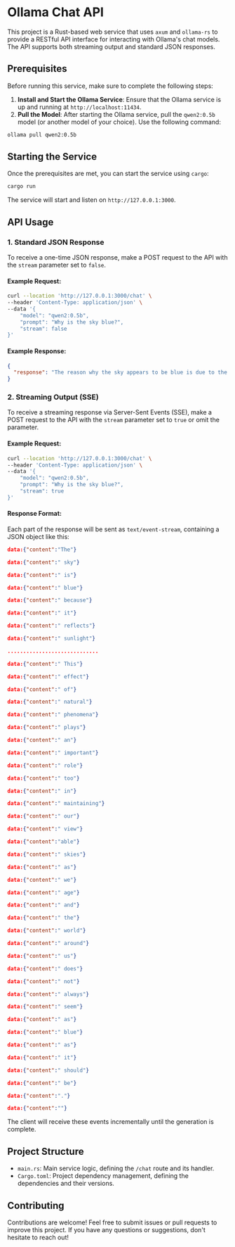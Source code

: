# Ollama Chat API

This project is a Rust-based web service that uses `axum` and `ollama-rs` to provide a RESTful API interface for interacting with Ollama's chat models. The API supports both streaming output and standard JSON responses.

## Prerequisites

Before running this service, make sure to complete the following steps:

1. **Install and Start the Ollama Service**: Ensure that the Ollama service is up and running at `http://localhost:11434`.
2. **Pull the Model**: After starting the Ollama service, pull the `qwen2:0.5b` model (or another model of your choice). Use the following command:

```bash
ollama pull qwen2:0.5b
```

## Starting the Service

Once the prerequisites are met, you can start the service using `cargo`:

```bash
cargo run
```

The service will start and listen on `http://127.0.0.1:3000`.

## API Usage

### 1. Standard JSON Response

To receive a one-time JSON response, make a POST request to the API with the `stream` parameter set to `false`.

#### Example Request:

```bash
curl --location 'http://127.0.0.1:3000/chat' \
--header 'Content-Type: application/json' \
--data '{
    "model": "qwen2:0.5b",
    "prompt": "Why is the sky blue?",
    "stream": false
}'
```

#### Example Response:

```json
{
  "response": "The reason why the sky appears to be blue is due to the Rayleigh scattering effect. This phenomenon occurs when light passing through a cloud or fog causes small, spherical molecules in the cloud to scatter light more than they would under normal conditions of air scattering. The resulting change in light intensity can cause the clouds around us to appear to be blue.\n\nThis process is commonly used for scientific research and it also helps to reduce noise pollution by dispersing microwaves emitted from electronic devices like televisions, radios, and computers. The sky appears blue because this phenomenon occurs when sunlight passes through the cloud's molecules and causes them to scatter light more than normal, causing a blue light spectrum.\n\nThe sky seems blue to us due to Rayleigh scattering effect which is also called Rayleigh scattering or Rayleigh Doppler Effect. It can be seen as clouds scatter blue light more heavily than normal while red light gets scattered less much. This means that blue light appears to come from behind the clouds, giving it a cloud-like appearance.\n\nThe reason why this phenomenon occurs in the sky is due to the way light interacts with air molecules and how these molecules reflect light in different ways depending on their properties. The sun's rays are reflected by the water droplets and other small particles inside of our atmosphere which helps to give us the blue color we see."
}
```

### 2. Streaming Output (SSE)

To receive a streaming response via Server-Sent Events (SSE), make a POST request to the API with the `stream` parameter set to `true` or omit the parameter.

#### Example Request:

```bash
curl --location 'http://127.0.0.1:3000/chat' \
--header 'Content-Type: application/json' \
--data '{
    "model": "qwen2:0.5b",
    "prompt": "Why is the sky blue?",
    "stream": true
}'
```

#### Response Format:

Each part of the response will be sent as `text/event-stream`, containing a JSON object like this:

```json
data:{"content":"The"}

data:{"content":" sky"}

data:{"content":" is"}

data:{"content":" blue"}

data:{"content":" because"}

data:{"content":" it"}

data:{"content":" reflects"}

data:{"content":" sunlight"}

.............................

data:{"content":" This"}

data:{"content":" effect"}

data:{"content":" of"}

data:{"content":" natural"}

data:{"content":" phenomena"}

data:{"content":" plays"}

data:{"content":" an"}

data:{"content":" important"}

data:{"content":" role"}

data:{"content":" too"}

data:{"content":" in"}

data:{"content":" maintaining"}

data:{"content":" our"}

data:{"content":" view"}

data:{"content":"able"}

data:{"content":" skies"}

data:{"content":" as"}

data:{"content":" we"}

data:{"content":" age"}

data:{"content":" and"}

data:{"content":" the"}

data:{"content":" world"}

data:{"content":" around"}

data:{"content":" us"}

data:{"content":" does"}

data:{"content":" not"}

data:{"content":" always"}

data:{"content":" seem"}

data:{"content":" as"}

data:{"content":" blue"}

data:{"content":" as"}

data:{"content":" it"}

data:{"content":" should"}

data:{"content":" be"}

data:{"content":"."}

data:{"content":""}
```

The client will receive these events incrementally until the generation is complete.

## Project Structure

- `main.rs`: Main service logic, defining the `/chat` route and its handler.
- `Cargo.toml`: Project dependency management, defining the dependencies and their versions.

## Contributing

Contributions are welcome! Feel free to submit issues or pull requests to improve this project. If you have any questions or suggestions, don't hesitate to reach out!
